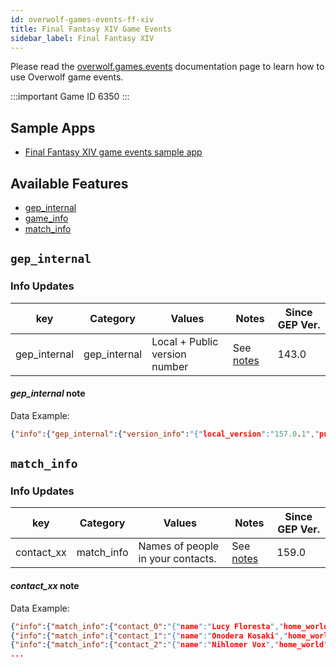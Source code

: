 ```yaml
---
id: overwolf-games-events-ff-xiv
title: Final Fantasy XIV Game Events
sidebar_label: Final Fantasy XIV
---
```


Please read the [overwolf.games.events](overwolf-games-events) documentation page to learn how to use Overwolf game events.

:::important Game ID
6350
:::

## Sample Apps
* [Final Fantasy XIV game events sample app](https://github.com/overwolf/events-sample-apps)

## Available Features

* [gep_internal](#gep_internal)
* [game_info](#game_info)
* [match_info](#match_info)

## `gep_internal`

### Info Updates

key          | Category    | Values                    | Notes                 | Since GEP Ver. |
------------ | ------------| ------------------------- | --------------------- | ------------- | 
gep_internal | gep_internal| Local + Public version number|See [notes](#gep_internal-note)|   143.0       |

#### *gep_internal* note

Data Example:

```json
{"info":{"gep_internal":{"version_info":"{"local_version":"157.0.1","public_version":"157.0.1","is_updated":true}"}},"feature":"gep_internal"}
```

## `match_info`

### Info Updates

key          | Category    | Values                    | Notes                 | Since GEP Ver. |
------------ | ------------| ------------------------- | --------------------- | ------------- | 
contact_xx   | match_info  | Names of people in your contacts. |See [notes](#contact_xx-note)|   159.0    |

#### *contact_xx* note

Data Example:

```json
{"info":{"match_info":{"contact_0":"{"name":"Lucy Floresta","home_world":"Twintania"}"}},"feature":"match_info"}
{"info":{"match_info":{"contact_1":"{"name":"Onodera Kosaki","home_world":"Twintania"}"}},"feature":"match_info"}
{"info":{"match_info":{"contact_2":"{"name":"Nihlomer Vox","home_world":"Lich"}"}},"feature":"match_info"}
...
```
